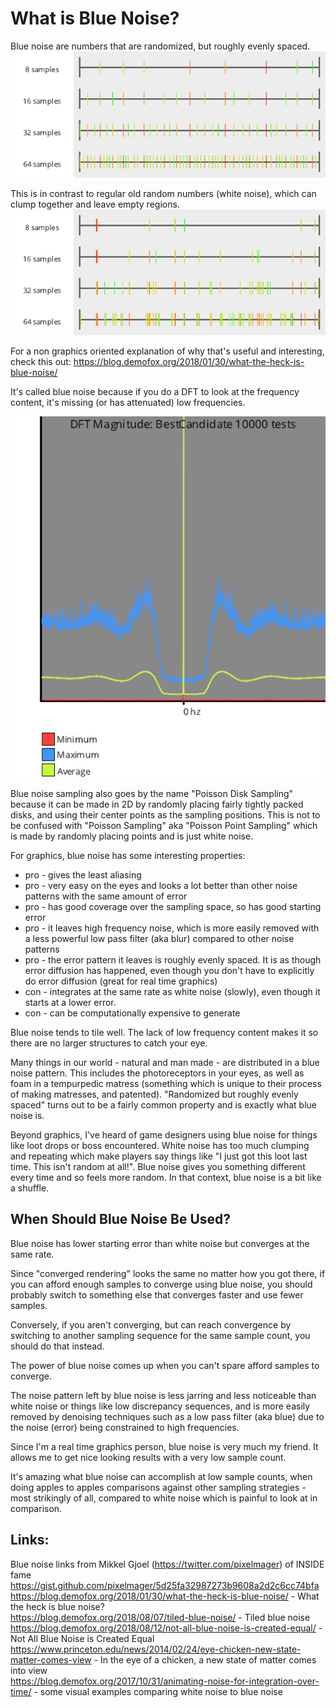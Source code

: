 # What is Blue Noise?

Blue noise are numbers that are randomized, but roughly evenly spaced.
![MakeNumberline_BestCandidate.png](../output/_1d/samples/blue_noise/MakeNumberline_BestCandidate.png)  

This is in contrast to regular old random numbers (white noise), which can clump together and leave empty regions.
![UniformRandom](../output/_1d/samples/uniform_random/MakeNumberline_UniformRandom.png)  

For a non graphics oriented explanation of why that's useful and interesting, check this out: https://blog.demofox.org/2018/01/30/what-the-heck-is-blue-noise/

It's called blue noise because if you do a DFT to look at the frequency content, it's missing (or has attenuated) low frequencies.

![BestCandidate](../output/_1d/samples/blue_noise/DFT_BestCandidate.png)  

Blue noise sampling also goes by the name "Poisson Disk Sampling" because it can be made in 2D by randomly placing fairly tightly packed disks, and using their center points as the sampling positions.  This is not to be confused with "Poisson Sampling" aka "Poisson Point Sampling" which is made by randomly placing points and is just white noise.

For graphics, blue noise has some interesting properties:
* pro - gives the least aliasing
* pro - very easy on the eyes and looks a lot better than other noise patterns with the same amount of error
* pro - has good coverage over the sampling space, so has good starting error
* pro - it leaves high frequency noise, which is more easily removed with a less powerful low pass filter (aka blur) compared to other noise patterns
* pro - the error pattern it leaves is roughly evenly spaced.  It is as though error diffusion has happened, even though you don't have to explicitly do error diffusion (great for real time graphics)
* con - integrates at the same rate as white noise (slowly), even though it starts at a lower error.
* con - can be computationally expensive to generate

Blue noise tends to tile well.  The lack of low frequency content makes it so there are no larger structures to catch your eye.

Many things in our world - natural and man made - are distributed in a blue noise pattern.  This includes the photoreceptors in your eyes, as well as foam in a tempurpedic matress (something which is unique to their process of making matresses, and patented).  "Randomized but roughly evenly spaced" turns out to be a fairly common property and is exactly what blue noise is.

Beyond graphics, I've heard of game designers using blue noise for things like loot drops or boss encountered.  White noise has too much clumping and repeating which make players say things like "I just got this loot last time. This isn't random at all!".  Blue noise gives you something different every time and so feels more random.  In that context, blue noise is a bit like a shuffle.

## When Should Blue Noise Be Used?

Blue noise has lower starting error than white noise but converges at the same rate.

Since "converged rendering" looks the same no matter how you got there, if you can afford enough samples to converge using blue noise, you should probably switch to something else that converges faster and use fewer samples.  

Conversely, if you aren't converging, but can reach convergence by switching to another sampling sequence for the same sample count, you should do that instead.

The power of blue noise comes up when you can't spare afford samples to converge.

The noise pattern left by blue noise is less jarring and less noticeable than white noise or things like low discrepancy sequences, and is more easily removed by denoising techniques such as a low pass filter (aka blue) due to the noise (error) being constrained to high frequencies.

Since I'm a real time graphics person, blue noise is very much my friend.  It allows me to get nice looking results with a very low sample count.

It's amazing what blue noise can accomplish at low sample counts, when doing apples to apples comparisons against other sampling strategies - most strikingly of all, compared to white noise which is painful to look at in comparison.

## Links:

Blue noise links from Mikkel Gjoel (https://twitter.com/pixelmager) of INSIDE fame  
https://gist.github.com/pixelmager/5d25fa32987273b9608a2d2c6cc74bfa  
https://blog.demofox.org/2018/01/30/what-the-heck-is-blue-noise/ - What the heck is blue noise?  
https://blog.demofox.org/2018/08/07/tiled-blue-noise/ - Tiled blue noise  
https://blog.demofox.org/2018/08/12/not-all-blue-noise-is-created-equal/ - Not All Blue Noise is Created Equal  
https://www.princeton.edu/news/2014/02/24/eye-chicken-new-state-matter-comes-view - In the eye of a chicken, a new state of matter comes into view  
https://blog.demofox.org/2017/10/31/animating-noise-for-integration-over-time/ - some visual examples comparing white noise to blue noise

